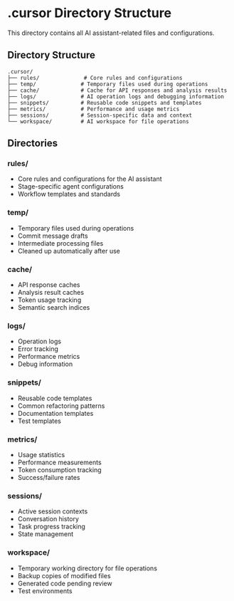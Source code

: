 # .cursor Directory Structure

This directory contains all AI assistant-related files and configurations.

## Directory Structure

```
.cursor/
├── rules/              # Core rules and configurations
├── temp/              # Temporary files used during operations
├── cache/             # Cache for API responses and analysis results
├── logs/              # AI operation logs and debugging information
├── snippets/          # Reusable code snippets and templates
├── metrics/           # Performance and usage metrics
├── sessions/          # Session-specific data and context
└── workspace/         # AI workspace for file operations
```

## Directories

### rules/
- Core rules and configurations for the AI assistant
- Stage-specific agent configurations
- Workflow templates and standards

### temp/
- Temporary files used during operations
- Commit message drafts
- Intermediate processing files
- Cleaned up automatically after use

### cache/
- API response caches
- Analysis result caches
- Token usage tracking
- Semantic search indices

### logs/
- Operation logs
- Error tracking
- Performance metrics
- Debug information

### snippets/
- Reusable code templates
- Common refactoring patterns
- Documentation templates
- Test templates

### metrics/
- Usage statistics
- Performance measurements
- Token consumption tracking
- Success/failure rates

### sessions/
- Active session contexts
- Conversation history
- Task progress tracking
- State management

### workspace/
- Temporary working directory for file operations
- Backup copies of modified files
- Generated code pending review
- Test environments 